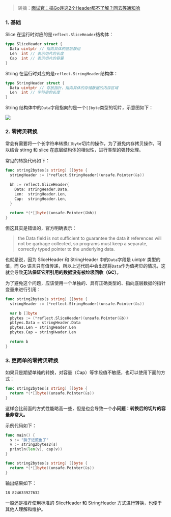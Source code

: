 > 转摘：[面试官：搞Go连这2个Header都不了解？回去等通知哈](https://mp.weixin.qq.com/s/Co3q-GprhTapmSX7RZIsRQ)

### 1. 基础

Slice 在运行时对应的是`reflect.SliceHeader`结构体：

```go
type SliceHeader struct {
  Data uintptr // 指向具体的底层数组
  Len  int // 表示切片的长度
  Cap  int // 表示切片的容量
}
```

String 在运行时对应的是`reflect.StringHeader`结构体：

```go
type StringHeader struct {
  Data uintptr // 存放指针，指向具体的存储数据的内存区域
  Len  int // 字符串的长度
}
```

String 结构体中的`Data`字段指向的是一个`[]byte`类型的切片，示意图如下：

![](http://cnd.qiniu.lin07ux.cn/markdown/1639377668956-ff65d6db4277.jpg)

### 2. 零拷贝转换

常会有需要将一个长字符串转换`[]byte`切片的操作，为了避免内存拷贝操作，可以结合 stirng 和 slice 在底层结构体的相似性，进行类型的强转处理。

常见的转换代码如下：

```go
func string2bytes(s string) []byte {
  stringHeader := (*reflect.StringHeader)(unsafe.Pointer(&s))
  
  bh := reflect.SliceHeader{
    Data: stringHeader.Data,
    Len:  stringHeader.Len,
    Cap:  stringHeader.Len,
  }
  
  return *(*[]byte)(unsafe.Pointer(&bh))
}
```

但这其实是错误的，官方明确表示：

> the Data field is not sufficient to guarantee the data it references will not be garbage collected, so programs must keep a separate, correctly typed pointer to the underlying data.

也就是说，因为 SliceHeader 和 StringHeader 中的`Data`字段是 uintptr 类型的值，而 Go 语言只有值传递，所以上述代码中会出现将`Data`作为值拷贝的情况，这就会导致**无法保证它所引用的数据没有被垃圾回收（GC）**。

为了避免这个问题，应该使用一个单独的、具有正确类型的、指向底层数据的指针变量来进行引用：

```go
func string2bytes(s string) []byte {
  stringHeader := (*reflect.StringHeader)(unsafe.Pointer(&s))
  
  var b []byte
  pbytes := (*reflect.SliceHeader)(unsafe.Pointer(&b))
  pbtyes.Data = stringHeader.Data
  pbytes.Len = stringHeader.Len
  pbytes.Cap = stringHwader.Len
  
  return b
}
```

### 3. 更简单的零拷贝转换

如果只是期望单纯的转换，对容量（Cap）等字段值不敏感，也可以使用下面的方式：

```go
func string2bytes(s string) []byte {
  return *(*[]byte)(unsafe.Pointer(&s))
}
```

这样会比前面的方式性能略高一些，但是也会导致一个**小问题：转换后的切片的容量非常大。**

示例代码如下：

```go
func main() {
  s := "脑子进煎鱼了"
  v := string2bytes2(s)
  println(len(v), cap(v))
}

func string2bytes(s string) []byte {
  return *(*[]byte)(unsafe.Pointer(&s))
}
```

输出结果如下：

```
18 824633927632
```

一般还是推荐使用标准的 SliceHeader 和 StringHeader 方式进行转换，也便于其他人理解和维护。

